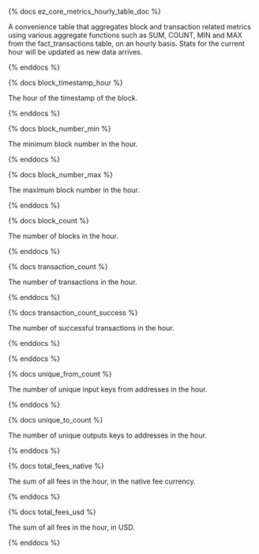 {% docs ez_core_metrics_hourly_table_doc %}

A convenience table that aggregates block and transaction related metrics using various aggregate functions such as SUM, COUNT, MIN and MAX from the fact_transactions table, on an hourly basis. Stats for the current hour will be updated as new data arrives.

{% enddocs %}

{% docs block_timestamp_hour %}

The hour of the timestamp of the block.

{% enddocs %}

{% docs block_number_min %}

The minimum block number in the hour.

{% enddocs %}

{% docs block_number_max %}

The maximum block number in the hour.

{% enddocs %}

{% docs block_count %}

The number of blocks in the hour.

{% enddocs %}

{% docs transaction_count %}

The number of transactions in the hour.

{% enddocs %}

{% docs transaction_count_success %}

The number of successful transactions in the hour.

{% enddocs %}

{% enddocs %}

{% docs unique_from_count %}

The number of unique input keys from addresses in the hour.

{% enddocs %}

{% docs unique_to_count %}

The number of unique outputs keys to addresses in the hour.

{% enddocs %}

{% docs total_fees_native %}

The sum of all fees in the hour, in the native fee currency.

{% enddocs %}

{% docs total_fees_usd %}

The sum of all fees in the hour, in USD.

{% enddocs %}
